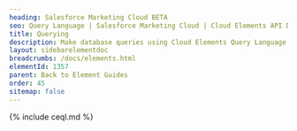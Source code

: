 ```yaml
---
heading: Salesforce Marketing Cloud BETA
seo: Query Language | Salesforce Marketing Cloud | Cloud Elements API Docs
title: Querying
description: Make database queries using Cloud Elements Query Language.
layout: sidebarelementdoc
breadcrumbs: /docs/elements.html
elementId: 1357
parent: Back to Element Guides
order: 45
sitemap: false
---
```


{% include ceql.md %}
